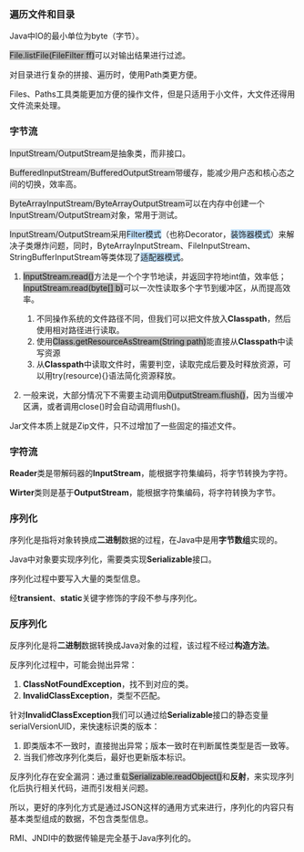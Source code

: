 ### 遍历文件和目录

Java中IO的最小单位为byte（字节）。

<span style=background:#b3b3b3>File.listFile(FileFilter ff)</span>可以对输出结果进行过滤。

对目录进行复杂的拼接、遍历时，使用Path类更方便。

Files、Paths工具类能更加方便的操作文件，但是只适用于小文件，大文件还得用文件流来处理。



### 字节流

<span style=background:#e6e6e6>InputStream/OutputStream</span>是抽象类，而非接口。

<span style=background:#e6e6e6>BufferedInputStream/BufferedOutputStream</span>带缓存，能减少用户态和核心态之间的切换，效率高。

<span style=background:#e6e6e6>ByteArrayInputStream/ByteArrayOutputStream</span>可以在内存中创建一个<span style=background:#e6e6e6>InputStream/OutputStream</span>对象，常用于测试。

<span style=background:#e6e6e6>InputStream/OutputStream</span>采用<span style=background:#c2e2ff>Filter模式</span>（也称Decorator，<span style=background:#c2e2ff>装饰器模式</span>）来解决子类爆炸问题，同时，ByteArrayInputStream、FileInputStream、StringBufferInputStream等类体现了<span style=background:#c2e2ff>适配器模式</span>。

1. <span style=background:#b3b3b3>InputStream.read()</span>方法是一个个字节地读，并返回字符地int值，效率低；<span style=background:#b3b3b3>InputStream.read(byte[] b)</span>可以一次性读取多个字节到缓冲区，从而提高效率。
   1. 不同操作系统的文件路径不同，但我们可以把文件放入**Classpath**，然后使用相对路径进行读取。
   2. 使用<span style=background:#b3b3b3>Class.getResourceAsStream(String path)</span>能直接从**Classpath**中读写资源
   3. 从**Classpath**中读取文件时，需要判空，读取完成后要及时释放资源，可以用try(resource){}语法简化资源释放。

3. 一般来说，大部分情况下不需要主动调用<span style=background:#b3b3b3>OutputStream.flush()</span>，因为当缓冲区满，或者调用close()时会自动调用flush()。

Jar文件本质上就是Zip文件，只不过增加了一些固定的描述文件。



### 字符流

**Reader**类是带解码器的**InputStream**，能根据字符集编码，将字节转换为字符。

**Wirter**类则是基于**OutputStream**，能根据字符集编码，将字符转换为字节。



### 序列化

序列化是指将对象转换成**二进制**数据的过程，在Java中是用**字节数组**实现的。

Java中对象要实现序列化，需要类实现**Serializable**接口。

序列化过程中要写入大量的类型信息。

经**transient**、**static**关键字修饰的字段不参与序列化。



### 反序列化

反序列化是将**二进制**数据转换成Java对象的过程，该过程不经过**构造方法**。

反序列化过程中，可能会抛出异常：

1. **ClassNotFoundException**，找不到对应的类。
2. **InvalidClassException**，类型不匹配。

针对**InvalidClassException**我们可以通过给**Serializable**接口的静态变量serialVersionUID，来快速标识类的版本：

1. 即类版本不一致时，直接抛出异常；版本一致时在判断属性类型是否一致等。
2. 当我们修改序列化类后，最好也更新版本标识。

反序列化存在安全漏洞：通过重载<span style=background:#b3b3b3>Serializable.readObject()</span>和**反射**，来实现序列化后执行相关代码，进而引发相关问题。

所以，更好的序列化方式是通过JSON这样的通用方式来进行，序列化的内容只有基本类型组成的数据，不包含类型信息。

RMI、JNDI中的数据传输是完全基于Java序列化的。